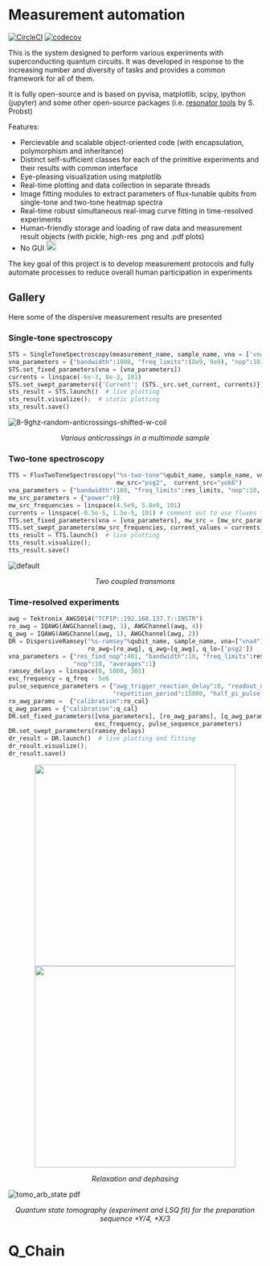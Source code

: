 # Measurement automation

[![CircleCI](https://circleci.com/gh/vdrhtc/Measurement-automation/tree/master.svg?style=svg)](https://circleci.com/gh/vdrhtc/Measurement-automation/tree/master) [![codecov](https://codecov.io/gh/vdrhtc/Measurement-automation/branch/master/graph/badge.svg)](https://codecov.io/gh/vdrhtc/Measurement-automation)

This is the system designed to perform various experiments with superconducting quantum circuits. It was developed in response to the increasing number and diversity of tasks and provides a common framework for all of them.

It is fully open-source and is based on pyvisa, matplotlib, scipy, ipython (jupyter) and some other open-source packages (i.e. [resonator tools](https://github.com/sebastianprobst/resonator_tools) by S. Probst)

Features:
- Percievable and scalable object-oriented code (with encapsulation, polymorphism and inheritance)
- Distinct self-sufficient classes for each of the primitive experiments and their results with common interface
- Eye-pleasing visualization using matplotlib
- Real-time plotting and data collection in separate threads
- Image fitting modules to extract parameters of flux-tunable qubits from single-tone and two-tone heatmap spectra
- Real-time robust simultaneous real-imag curve fitting in time-resolved experiments
- Human-friendly storage and loading of raw data and measurement result objects (with pickle, high-res .png and .pdf plots)
- No GUI <img src=https://user-images.githubusercontent.com/3819012/42594391-bddafb04-8557-11e8-8565-1504d9e0f3de.png width=20>


The key goal of this project is to develop measurement protocols and fully automate processes to reduce overall human participation in experiments

## Gallery

Here some of the dispersive measurement results are presented

### Single-tone spectroscopy
```python
STS = SingleToneSpectroscopy(measurement_name, sample_name, vna = ['vna1'], src=[current_src])
vna_parameters = {"bandwidth":1000, "freq_limits":(8e9, 9e9), "nop":101, "power":-15, "averages":1}
STS.set_fixed_parameters(vna = [vna_parameters])
currents = linspace(-6e-3, 8e-3, 101)
STS.set_swept_parameters({'Current': (STS._src.set_current, currents)})
sts_result = STS.launch()  # live plotting
sts_result.visualize();  # static plotting
sts_result.save()
```

![8-9ghz-random-anticrossings-shifted-w-coil](https://user-images.githubusercontent.com/3819012/42591823-8051e542-8550-11e8-8c11-3b7f65febb09.png)

 <p align="center"><i>Various anticrossings in a multimode sample</i></p>



### Two-tone spectroscopy

```python
TTS = FluxTwoToneSpectroscopy("%s-two-tone"%qubit_name, sample_name, vna ="vna4", 
                              mw_src="psg2",  current_src="yok6")
vna_parameters = {"bandwidth":100, "freq_limits":res_limits, "nop":10, "power":-10, "averages":1}
mw_src_parameters = {"power":0}
mw_src_frequencies = linspace(4.5e9, 5.8e9, 101)
currents = linspace(-0.5e-5, 1.5e-5, 101) # comment out to use fluxes from STS
TTS.set_fixed_parameters(vna = [vna_parameters], mw_src = [mw_src_parameters], adaptive=True)
TTS.set_swept_parameters(mw_src_frequencies, current_values = currents)
tts_result = TTS.launch()  # live plotting
tts_result.visualize();
tts_result.save()
```

![default](https://user-images.githubusercontent.com/3819012/42592612-b2cc0ec4-8552-11e8-9031-dd6f66b5dfcf.png)
 <p align="center"><i>Two coupled transmons</i></p>

### Time-resolved experiments

```python
awg = Tektronix_AWG5014("TCPIP::192.168.137.7::INSTR")
ro_awg = IQAWG(AWGChannel(awg, 3), AWGChannel(awg, 4))
q_awg = IQAWG(AWGChannel(awg, 1), AWGChannel(awg, 2))
DR = DispersiveRamsey("%s-ramsey"%qubit_name, sample_name, vna=["vna4"], 
                      ro_awg=[ro_awg], q_awg=[q_awg], q_lo=['psg2'])
vna_parameters = {"res_find_nop":401, "bandwidth":10, "freq_limits":res_limits, 
                  "nop":10, "averages":1}
ramsey_delays = linspace(0, 5000, 301)
exc_frequency = q_freq - 5e6
pulse_sequence_parameters = {"awg_trigger_reaction_delay":0, "readout_duration":5000, 
                             "repetition_period":15000, "half_pi_pulse_duration":pi_pulse_duration/2}
ro_awg_params =  {"calibration":ro_cal}
q_awg_params = {"calibration":q_cal}
DR.set_fixed_parameters([vna_parameters], [ro_awg_params], [q_awg_params], 
                        exc_frequency, pulse_sequence_parameters)
DR.set_swept_parameters(ramsey_delays)
dr_result = DR.launch()  # live plotting and fitting
dr_result.visualize();
dr_result.save()
```

<p align="center">
<img src=https://user-images.githubusercontent.com/3819012/42593084-20bb8c38-8554-11e8-8153-50706e86065d.png width=400><img src=https://user-images.githubusercontent.com/3819012/42593239-8ee7aaac-8554-11e8-9e5c-2a74fb548a43.png width=400></p>
 <p align="center"><i>Relaxation and dephasing</i></p>


![tomo_arb_state pdf](https://user-images.githubusercontent.com/3819012/42593726-ebdb4074-8555-11e8-86bf-956dfb715197.png)
 <p align="center"><i>Quantum state tomography (experiment and LSQ fit) for the preparation sequence +Y/4, +X/3</i></p>

# Q_Chain
